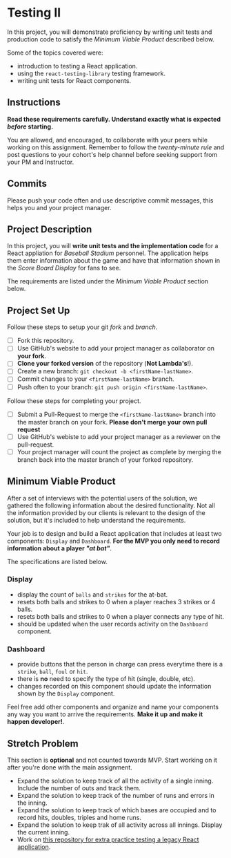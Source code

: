 # Testing II

In this project, you will demonstrate proficiency by writing unit tests and
production code to satisfy the _Minimum Viable Product_ described below.

Some of the topics covered were:

-   introduction to testing a React application.
-   using the `react-testing-library` testing framework.
-   writing unit tests for React components.

## Instructions

**Read these requirements carefully. Understand exactly what is expected
_before_ starting.**

You are allowed, and encouraged, to collaborate with your peers while working on
this assignment. Remember to follow the _twenty-minute rule_ and post questions
to your cohort's help channel before seeking support from your PM and
Instructor.

## Commits

Please push your code often and use descriptive commit messages, this helps you
and your project manager.

## Project Description

In this project, you will **write unit tests and the implementation code** for a
React appliation for _Baseball Stadium_ personnel. The application helps them
enter information about the game and have that information shown in the _Score
Board Display_ for fans to see.

The requirements are listed under the _Minimum Viable Product_ section below.

## Project Set Up

Follow these steps to setup your git _fork_ and _branch_.

-   [ ] Fork this repository.
-   [ ] Use GitHub's website to add your project manager as collaborator on
        **your fork**.
-   [ ] **Clone your forked version** of the repository (**Not Lambda's**!).
-   [ ] Create a new branch: `git checkout -b <firstName-lastName>`.
-   [ ] Commit changes to your `<firstName-lastName>` branch.
-   [ ] Push often to your branch: `git push origin <firstName-lastName>`.

Follow these steps for completing your project.

-   [ ] Submit a Pull-Request to merge the `<firstName-lastName>` branch into
        the master branch on your fork. **Please don't merge your own pull
        request**
-   [ ] Use GitHub's webiste to add your project manager as a reviewer on the
        pull-request.
-   [ ] Your project manager will count the project as complete by merging the
        branch back into the master branch of your forked repository.

## Minimum Viable Product

After a set of interviews with the potential users of the solution, we gathered
the following information about the desired functionality. Not all the
information provided by our clients is relevant to the design of the solution,
but it's included to help understand the requirements.

Your job is to design and build a React application that includes at least two
components: `Display` and `Dashboard`. **For the MVP you only need to record
information about a player _"at bat"_**.

The specifications are listed below.

### Display

-   display the count of `balls` and `strikes` for the at-bat.
-   resets both balls and strikes to 0 when a player reaches 3 strikes or 4
    balls.
-   resets both balls and strikes to 0 when a player connects any type of hit.
-   should be updated when the user records activity on the `Dashboard`
    component.

### Dashboard

-   provide buttons that the person in charge can press everytime there is a
    `strike`, `ball`, `foul` or `hit`.
-   there is **no** need to specify the type of hit (single, double, etc).
-   changes recorded on this component should update the information shown by
    the `Display` component.

Feel free add other components and organize and name your components any way you
want to arrive the requirements. **Make it up and make it happen developer!**.

## Stretch Problem

This section is **optional** and not counted towards MVP. Start working on it
after you're done with the main assignment.

-   Expand the solution to keep track of all the activity of a single inning.
    Include the number of outs and track them.
-   Expand the solution to keep track of the number of runs and errors in the
    inning.
-   Expand the solution to keep track of which bases are occupied and to record
    hits, doubles, triples and home runs.
-   Expand the solution to keep trak of all activity across all innings. Display
    the current inning.
-   Work on
    [this repository for extra practice testing a legacy React application](https://github.com/LambdaSchool/React-Testing).
